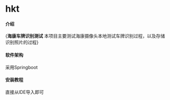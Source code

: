 # hkt

#### 介绍
{**海康车牌识别测试**
本项目主要测试海康摄像头本地测试车牌识别过程，以及存储识别照片的过程}

#### 软件架构
采用Springboot


#### 安装教程

直接从IDE导入即可

